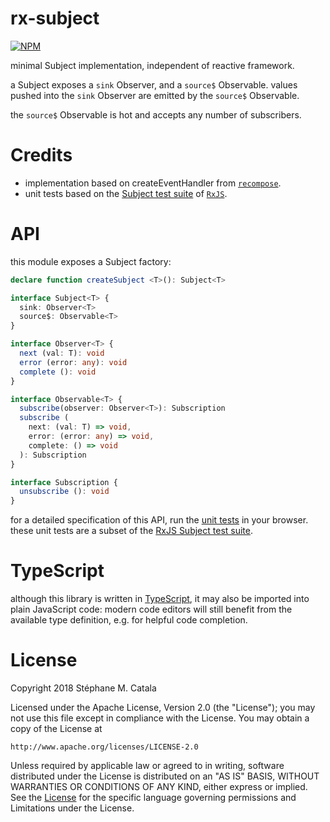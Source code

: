 # rx-subject
[![NPM](https://nodei.co/npm/rx-subject.png?compact=true)](https://nodei.co/npm/rx-subject/)

minimal Subject implementation, independent of reactive framework.

a Subject exposes a `sink` Observer, and a `source$` Observable.
values pushed into the `sink` Observer are emitted by the `source$` Observable.

the `source$` Observable is hot and accepts any number of subscribers.

# Credits
* implementation based on createEventHandler from [`recompose`](https://github.com/acdlite/recompose).
* unit tests based on the [Subject test suite](https://github.com/ReactiveX/rxjs/spec/Subject-spec.ts) of [`RxJS`](http://reactivex.io/rxjs/).

# API
this module exposes a Subject factory:
```ts
declare function createSubject <T>(): Subject<T>

interface Subject<T> {
  sink: Observer<T>
  source$: Observable<T>
}

interface Observer<T> {
  next (val: T): void
  error (error: any): void
  complete (): void
}

interface Observable<T> {
  subscribe(observer: Observer<T>): Subscription
  subscribe (
    next: (val: T) => void,
    error: (error: any) => void,
    complete: () => void
  ): Subscription
}

interface Subscription {
  unsubscribe (): void
}
```

for a detailed specification of this API,
run the [unit tests](https://cdn.rawgit.com/ZenyWay/rx-subject/v1.1.0/spec/web/index.html)
in your browser.
these unit tests are a subset of the [RxJS Subject test suite](https://github.com/ReactiveX/rxjs/spec/Subject-spec.ts).

# TypeScript
although this library is written in [TypeScript](https://www.typescriptlang.org),
it may also be imported into plain JavaScript code:
modern code editors will still benefit from the available type definition,
e.g. for helpful code completion.

# License
Copyright 2018 Stéphane M. Catala

Licensed under the Apache License, Version 2.0 (the "License");
you may not use this file except in compliance with the License.
You may obtain a copy of the License at

    http://www.apache.org/licenses/LICENSE-2.0

Unless required by applicable law or agreed to in writing, software
distributed under the License is distributed on an "AS IS" BASIS,
WITHOUT WARRANTIES OR CONDITIONS OF ANY KIND, either express or implied.
See the [License](./LICENSE) for the specific language governing permissions and
Limitations under the License.
